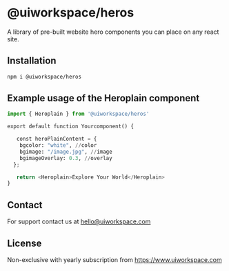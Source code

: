 # @uiworkspace/heros

A library of pre-built website hero components you can place on any react site.

## Installation

```bash
npm i @uiworkspace/heros
```

## Example usage of the Heroplain component

```python
import { Heroplain } from '@uiworkspace/heros'

export default function Yourcomponent() {

   const heroPlainContent = {
    bgcolor: "white", //color
    bgimage: "/image.jpg", //image
    bgimageOverlay: 0.3, //overlay
  };

   return <Heroplain>Explore Your World</Heroplain>
}
```

## Contact

For support contact us at hello@uiworkspace.com

## License

Non-exclusive with yearly subscription from https://www.uiworkspace.com
